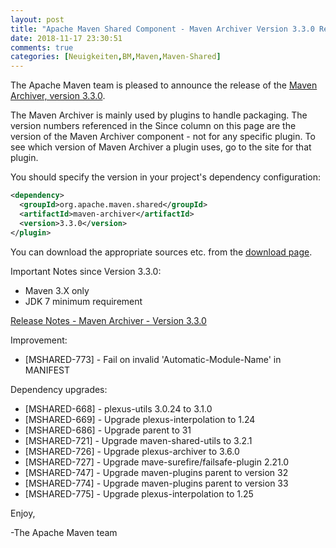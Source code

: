```yaml
---
layout: post
title: "Apache Maven Shared Component - Maven Archiver Version 3.3.0 Released"
date: 2018-11-17 23:30:51
comments: true
categories: [Neuigkeiten,BM,Maven,Maven-Shared]
---
```

The Apache Maven team is pleased to announce the release of the 
[Maven Archiver, version 3.3.0](http://maven.apache.org/shared/maven-archiver/).

The Maven Archiver is mainly used by plugins to handle packaging. The version
numbers referenced in the Since column on this page are the version of the
Maven Archiver component - not for any specific plugin. To see which version of
Maven Archiver a plugin uses, go to the site for that plugin.

You should specify the version in your project's dependency configuration:

``` xml
<dependency>
  <groupId>org.apache.maven.shared</groupId>
  <artifactId>maven-archiver</artifactId>
  <version>3.3.0</version>
</plugin>
```

You can download the appropriate sources etc. from the [download page][download-page].
 
 
Important Notes since Version 3.3.0:

 * Maven 3.X only
 * JDK 7 minimum requirement

<!-- more -->

[Release Notes - Maven Archiver - Version 3.3.0][release-notes]

Improvement:

 * [MSHARED-773] - Fail on invalid 'Automatic-Module-Name' in MANIFEST

Dependency upgrades:

 * [MSHARED-668] - plexus-utils 3.0.24 to 3.1.0
 * [MSHARED-669] - Upgrade plexus-interpolation to 1.24
 * [MSHARED-686] - Upgrade parent to 31
 * [MSHARED-721] - Upgrade maven-shared-utils to 3.2.1
 * [MSHARED-726] - Upgrade plexus-archiver to 3.6.0
 * [MSHARED-727] - Upgrade mave-surefire/failsafe-plugin 2.21.0
 * [MSHARED-747] - Upgrade maven-plugins parent to version 32
 * [MSHARED-774] - Upgrade maven-plugins parent to version 33
 * [MSHARED-775] - Upgrade plexus-interpolation to 1.25
 
Enjoy,

-The Apache Maven team

[download-page]: https://maven.apache.org/shared/maven-archiver/download.cgi
[release-notes]: https://issues.apache.org/jira/secure/ReleaseNote.jspa?projectId=12317922&version=12341347
